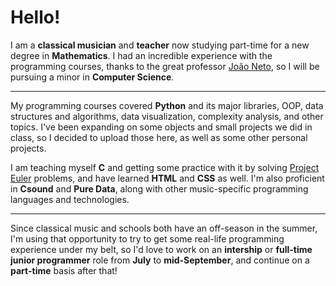 # Hello!

I am a **classical musician** and **teacher** now studying part-time for a new degree in **Mathematics**. I had an incredible experience with the programming courses, thanks to the great professor [João Neto](https://github.com/jpneto), so I will be pursuing a minor in **Computer Science**.

---

My programming courses covered **Python** and its major libraries, OOP, data structures and algorithms, data visualization, complexity analysis, and other topics. I've been expanding on some objects and small projects we did in class, so I decided to upload those here, as well as some other personal projects.

I am teaching myself **C** and getting some practice with it by solving [Project Euler](https://projecteuler.net/) problems, and have learned **HTML** and **CSS** as well. I'm also proficient in **Csound** and **Pure Data**, along with other music-specific programming languages and technologies.

---

Since classical music and schools both have an off-season in the summer, I'm using that opportunity to try to get some real-life programming experience under my belt, so I'd love to work on an **intership** or **full-time junior programmer** role from **July** to **mid-September**, and continue on a **part-time** basis after that!
